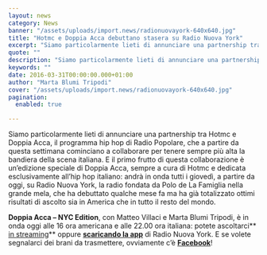 ```yaml
---
layout: news
category: News
banner: "/assets/uploads/import.news/radionuovayork-640x640.jpg"
title: "Hotmc e Doppia Acca debuttano stasera su Radio Nuova York"
excerpt: "Siamo particolarmente lieti di annunciare una partnership tra Hotmc e Doppia Acca, il programma hip hop di Radio Popolare, che a partire da questa settimana cominciano a collaborare per tenere sempre più alta la bandiera della scena italiana. E il primo frutto di questa collaborazione è un’edizione speciale di Doppia Acca, sempre a cura di [&hellip"
quote: ""
description: "Siamo particolarmente lieti di annunciare una partnership tra Hotmc e Doppia Acca, il programma hip hop di Radio Popolare, che a partire da questa settimana cominciano a collaborare per tenere sempre più alta la bandiera della scena italiana. E il primo frutto di questa collaborazione è un’edizione speciale di Doppia Acca, sempre a cura di [&hellip"
keywords: ""
date: 2016-03-31T00:00:00.000+01:00
author: "Marta Blumi Tripodi"
cover: "/assets/uploads/import.news/radionuovayork-640x640.jpg"
pagination:
  enabled: true

---
```


Siamo particolarmente lieti di annunciare una partnership tra Hotmc e Doppia Acca, il programma hip hop di Radio Popolare, che a partire da questa settimana cominciano a collaborare per tenere sempre più alta la bandiera della scena italiana. E il primo frutto di questa collaborazione è un’edizione speciale di Doppia Acca, sempre a cura di Hotmc e dedicata esclusivamente all’hip hop italiano: andrà in onda tutti i giovedì, a partire da oggi, su Radio Nuova York, la radio fondata da Polo de La Famiglia nella grande mela, che ha debuttato qualche mese fa ma ha già totalizzato ottimi risultati di ascolto sia in America che in tutto il resto del mondo.

**Doppia Acca – NYC Edition**, con Matteo Villaci e Marta Blumi Tripodi, è in onda oggi alle 16 ora americana e alle 22.00 ora italiana: potete ascoltarci**[ in streaming](http://radionuovayork.com/)** oppure **[scaricando la app](http://radionuovayork.com/)** di Radio Nuova York. E se volete segnalarci dei brani da trasmettere, ovviamente c’è **[Facebook](https://www.facebook.com/hotmcmag/)**!